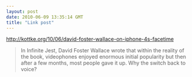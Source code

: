 ```yaml
---
layout: post
date: 2010-06-09 13:35:14 GMT
title: "Link post"
---
```

<http://kottke.org/10/06/david-foster-wallace-on-iphone-4s-facetime>

> In Infinite Jest, David Foster Wallace wrote that within the reality of the book, videophones enjoyed enormous initial popularity but then after a few months, most people gave it up. Why the switch back to voice?